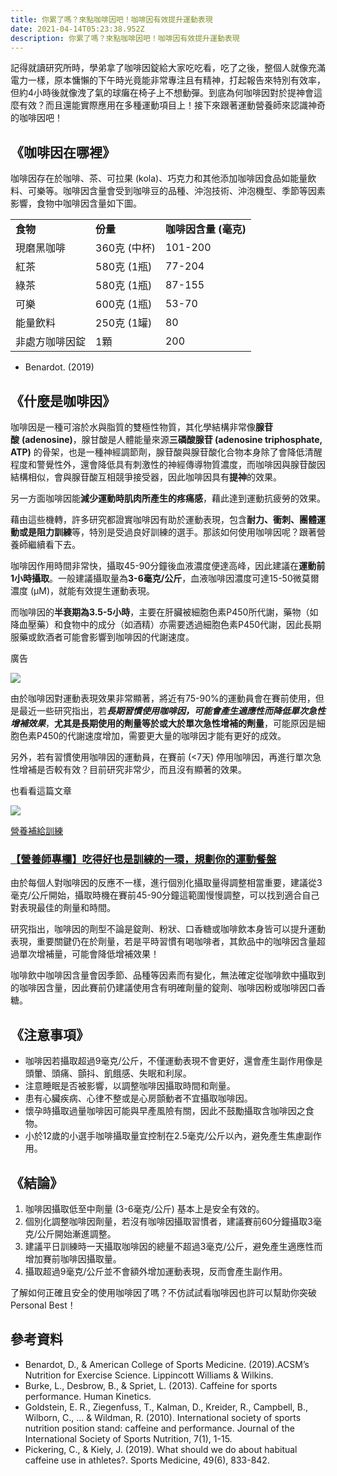 ```yaml
---
title: 你累了嗎？來點咖啡因吧！咖啡因有效提升運動表現
date: 2021-04-14T05:23:38.952Z
description: 你累了嗎？來點咖啡因吧！咖啡因有效提升運動表現
---
```

記得就讀研究所時，學弟拿了咖啡因錠給大家吃吃看，吃了之後，整個人就像充滿電力一樣，原本慵懶的下午時光竟能非常專注且有精神，打起報告來特別有效率，但約4小時後就像洩了氣的球癱在椅子上不想動彈。到底為何咖啡因對於提神會這麼有效？而且還能實際應用在多種運動項目上！接下來跟著運動營養師來認識神奇的咖啡因吧！



## 《咖啡因在哪裡》

咖啡因存在於咖啡、茶、可拉果 (kola)、巧克力和其他添加咖啡因食品如能量飲料、可樂等。咖啡因含量會受到咖啡豆的品種、沖泡技術、沖泡機型、季節等因素影響，食物中咖啡因含量如下圖。

|         |           |                |
| ------- | --------- | -------------- |
| **食物**  | **份量**    | **咖啡因含量 (毫克)** |
| 現磨黑咖啡   | 360克 (中杯) | 101-200        |
| 紅茶      | 580克 (1瓶) | 77-204         |
| 綠茶      | 580克 (1瓶) | 87-155         |
| 可樂      | 600克 (1瓶) | 53-70          |
| 能量飲料    | 250克 (1罐) | 80             |
| 非處方咖啡因錠 | 1顆        | 200            |

* Benardot. (2019)

## 《什麼是咖啡因》

咖啡因是一種可溶於水與脂質的雙極性物質，其化學結構非常像**腺苷酸** **(adenosine)**，腺甘酸是人體能量來源**三磷酸腺苷 (adenosine triphosphate, ATP)** 的骨架，也是一種神經調節劑，腺苷酸與腺苷酸化合物本身除了會降低清醒程度和警覺性外，還會降低具有刺激性的神經傳導物質濃度，而咖啡因與腺苷酸因結構相似，會與腺苷酸互相競爭接受器，因此咖啡因具有**提神**的效果。

另一方面咖啡因能**減少運動時肌肉所產生的疼痛感**，藉此達到運動抗疲勞的效果。

藉由這些機轉，許多研究都證實咖啡因有助於運動表現，包含**耐力、衝刺、團體運動或是阻力訓練**等，特別是受過良好訓練的選手。那該如何使用咖啡因呢？跟著營養師繼續看下去。

咖啡因作用時間非常快，攝取45-90分鐘後血液濃度便達高峰，因此建議在**運動前1小時攝取**。一般建議攝取量為**3-6毫克/公斤**，血液咖啡因濃度可達15-50微莫爾濃度 (μM)，就能有效提生運動表現。

而咖啡因的**半衰期為3.5-5小時**，主要在肝臟被細胞色素P450所代謝，藥物（如降血壓藥）和食物中的成分（如酒精）亦需要透過細胞色素P450代謝，因此長期服藥或飲酒者可能會影響到咖啡因的代謝速度。

廣告

[![](https://nutrisport.tw/wp-content/uploads/2020/12/5fd1baf2c167e.jpg)](https://www.raceon.com.tw/products/mgca-armour?utm_source=nutrisport.tw&utm_medium=cpc&utm_campaign=Nutrisport%E5%BB%A3%E5%91%8A%E6%AC%84%E4%BD%8D)

由於咖啡因對運動表現效果非常顯著，將近有75-90%的運動員會在賽前使用，但是最近一些研究指出，若***長期習慣使用咖啡因，可能會產生適應性而降低單次急性增補效果***，**尤其是長期使用的劑量等於或大於單次急性增補的劑量**，可能原因是細胞色素P450的代謝速度增加，需要更大量的咖啡因才能有更好的成效。

另外，若有習慣使用咖啡因的運動員，在賽前 (<7天) 停用咖啡因，再進行單次急性增補是否較有效？目前研究非常少，而且沒有顯著的效果。

也看看這篇文章

[![](https://nutrisport.tw/wp-content/uploads/2020/10/5f85687fad9d6-100x100.jpeg)](https://nutrisport.tw/article/1064/)

[營養補給](https://nutrisport.tw/category/nutrition-and-supply/)[訓練](https://nutrisport.tw/category/training/)

### [【營養師專欄】吃得好也是訓練的一環，規劃你的運動餐盤](https://nutrisport.tw/article/1064/)

由於每個人對咖啡因的反應不一樣，進行個別化攝取量得調整相當重要，建議從3毫克/公斤開始，攝取時機在賽前45-90分鐘這範圍慢慢調整，可以找到適合自己對表現最佳的劑量和時間。

研究指出，咖啡因的劑型不論是錠劑、粉狀、口香糖或咖啡飲本身皆可以提升運動表現，重要關鍵仍在於劑量，若是平時習慣有喝咖啡者，其飲品中的咖啡因含量超過單次增補量，可能會降低增補效果！

咖啡飲中咖啡因含量會因季節、品種等因素而有變化，無法確定從咖啡飲中攝取到的咖啡因含量，因此賽前仍建議使用含有明確劑量的錠劑、咖啡因粉或咖啡因口香糖。

## 《注意事項》

* 咖啡因若攝取超過9毫克/公斤，不僅運動表現不會更好，還會產生副作用像是頭暈、頭痛、顫抖、飢餓感、失眠和利尿。
* 注意睡眠是否被影響，以調整咖啡因攝取時間和劑量。
* 患有心臟疾病、心律不整或是心房顫動者不宜攝取咖啡因。
* 懷孕時攝取過量咖啡因可能與早產風險有關，因此不鼓勵攝取含咖啡因之食物。
* 小於12歲的小選手咖啡攝取量宜控制在2.5毫克/公斤以內，避免產生焦慮副作用。

## 《結論》

1. 咖啡因攝取低至中劑量 (3-6毫克/公斤) 基本上是安全有效的。
2. 個別化調整咖啡因劑量，若沒有咖啡因攝取習慣者，建議賽前60分鐘攝取3毫克/公斤開始漸進調整。
3. 建議平日訓練時一天攝取咖啡因的總量不超過3毫克/公斤，避免產生適應性而增加賽前咖啡因攝取量。
4. 攝取超過9毫克/公斤並不會額外增加運動表現，反而會產生副作用。

了解如何正確且安全的使用咖啡因了嗎？不仿試試看咖啡因也許可以幫助你突破Personal Best！

## 參考資料

* Benardot, D., & American College of Sports Medicine. (2019).ACSM’s Nutrition for Exercise Science. Lippincott Williams & Wilkins.
* Burke, L., Desbrow, B., & Spriet, L. (2013). Caffeine for sports performance. Human Kinetics.
* Goldstein, E. R., Ziegenfuss, T., Kalman, D., Kreider, R., Campbell, B., Wilborn, C., … & Wildman, R. (2010). International society of sports nutrition position stand: caffeine and performance. Journal of the International Society of Sports Nutrition, 7(1), 1-15.
* Pickering, C., & Kiely, J. (2019). What should we do about habitual caffeine use in athletes?. Sports Medicine, 49(6), 833-842.